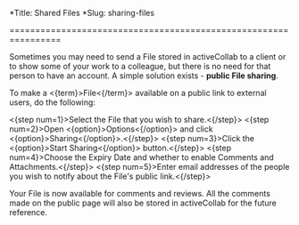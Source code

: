*Title: Shared Files
*Slug: sharing-files

================================================================

Sometimes you may need to send a File stored in activeCollab to a client or to show some of your work to a colleague, but there is no need for that person to have an account. A simple solution exists - **public File sharing**.

To make a <{term}>File<{/term}> available on a public link to external users, do the following:

<{step num=1}>Select the File that you wish to share.<{/step}>
<{step num=2}>Open <{option}>Options<{/option}> and click <{option}>Sharing<{/option}>.<{/step}>
<{step num=3}>Click the <{option}>Start Sharing<{/option}> button.<{/step}>
<{step num=4}>Choose the Expiry Date and whether to enable Comments and Attachments.<{/step}>
<{step num=5}>Enter email addresses of the people you wish to notify about the File's public link.<{/step}>

Your File is now available for comments and reviews. All the comments made on the public page will also be stored in activeCollab for the future reference.